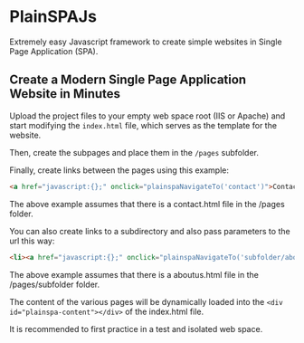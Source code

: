 # PlainSPAJs

Extremely easy Javascript framework to create simple websites in Single Page Application (SPA).

## Create a Modern Single Page Application Website in Minutes

Upload the project files to your empty web space root (IIS or Apache) and start modifying the `index.html` file, which serves as the template for the website.

Then, create the subpages and place them in the `/pages` subfolder.

Finally, create links between the pages using this example:

```html
<a href="javascript:{};" onclick="plainspaNavigateTo('contact')">Contact Us</a>
```

The above example assumes that there is a contact.html file in the /pages folder.

You can also create links to a subdirectory and also pass parameters to the url this way:

```html
<li><a href="javascript:{};" onclick="plainspaNavigateTo('subfolder/aboutus', '?value1=c&value2=d')">About Us</a></li>
```

The above example assumes that there is a aboutus.html file in the /pages/subfolder folder.

The content of the various pages will be dynamically loaded into the ```<div id="plainspa-content"></div>``` of the index.html file.

It is recommended to first practice in a test and isolated web space.
